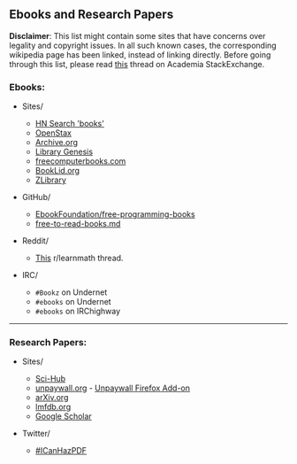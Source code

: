 ## Ebooks and Research Papers

**Disclaimer**: This list might contain some sites that have concerns over legality and copyright issues. In all such known cases, the corresponding wikipedia page has been linked, instead of linking directly. Before going through this list, please read [this](https://academia.stackexchange.com/questions/112509/legality-of-downloading-books-from-websites-such-as-library-genesis) thread on Academia StackExchange.

### Ebooks:
- Sites/
    - [HN Search 'books'](https://hn.algolia.com/?dateRange=all&page=0&prefix=true&query=books&sort=byPopularity&type=story)
    - [OpenStax](https://openstax.org/)
    - [Archive.org](https://archive.org/)
    - [Library Genesis](http://en.wikipedia.org/wiki/Library_Genesis)
    - [freecomputerbooks.com](http://freecomputerbooks.com/)
    - [BookLid.org](http://en.booklid.org/)
    - [ZLibrary](https://b-ok.cc/)

- GitHub/
    - [EbookFoundation/free-programming-books](https://github.com/EbookFoundation/free-programming-books)
    - [free-to-read-books.md](free-to-read-books.md)

- Reddit/
    - [This](https://www.reddit.com/r/learnmath/comments/8p922p/list_of_websites_ebooks_downloads_etc_for_mobile/?utm_source=share&utm_medium=web2x) r/learnmath thread.

- IRC/
    - `#Bookz` on Undernet
    - `#ebooks` on Undernet
    - `#ebooks` on IRChighway

---

### Research Papers:
- Sites/
    - [Sci-Hub](https://en.wikipedia.org/wiki/Sci-Hub)
    - [unpaywall.org](https://unpaywall.org/) - [Unpaywall Firefox Add-on](https://addons.mozilla.org/en-US/firefox/addon/unpaywall/?src=featured)
    - [arXiv.org](https://arxiv.org/)
    - [lmfdb.org](http://www.lmfdb.org/)
    - [Google Scholar](https://scholar.google.com/)

- Twitter/
    - [#ICanHazPDF](https://en.wikipedia.org/wiki/ICanHazPDF)
